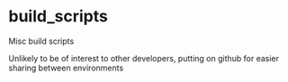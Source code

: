 # build_scripts
Misc build scripts

Unlikely to be of interest to other developers, putting on github for easier sharing between environments
